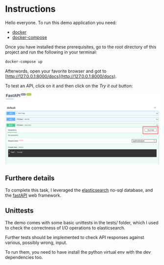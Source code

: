 # Instructions

Hello everyone. To run this demo application you need:

- [docker](https://docs.docker.com/engine/install/)
- [docker-compose](https://docs.docker.com/compose/install/)

Once you have installed these prerequisites, go to the root directory of this project and run the following in your terminal:

```bash
docker-compose up
```

Afterwords, open your favorite browser and got to [http://127.0.0.1:8000/docs](http://127.0.0.1:8000/docs).

To test an API, click on it and then click on the _Try it out_ button:

<p align="center">
  <img src="./images/fastAPI.png">
</p>

## Furthere details

To complete this task, I leveraged the [elasticsearch](https://www.elastic.co/elasticsearch/) no-sql database, and the [fastAPI](https://fastapi.tiangolo.com/)
web framework.

## Unittests

The demo comes with some basic unittests in the tests/ folder, which I used to check the correctness of I/O operations to elasticsearch.

Further tests should be implemented to check API responses against various, possibly wrong, input.

To run them, you need to have install the python virtual env with the dev dependencies too.

